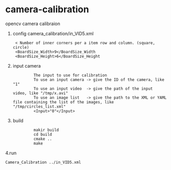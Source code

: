 # camera-calibration
opencv camera calibraion

1. config camera_calibration/in_VID5.xml  

		< Number of inner corners per a item row and column. (square, circle) 
		<BoardSize_Width>9</BoardSize_Width
		<BoardSize_Height>6</BoardSize_Height



2. input camera 
 

				The input to use for calibration
				To use an input camera -> give the ID of the camera, like "1"
				To use an input video  -> give the path of the input video, like "/tmp/x.avi"
				To use an image list   -> give the path to the XML or YAML file containing the list of the images, like "/tmp/circles_list.xml"
				<Input>"0"</Input>

3. build

				makir build 
				cd build 
				cmake ..
				make 

4.run

	Camera_Calibration ../in_VID5.xml

